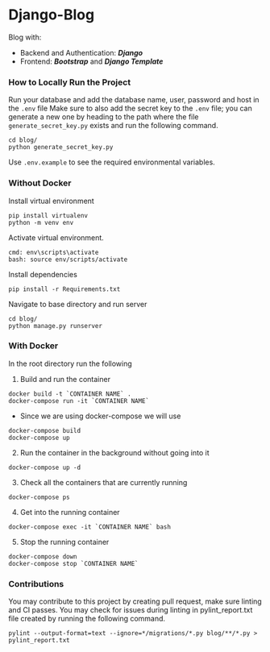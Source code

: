 # Django-Blog

Blog with:

- Backend and Authentication: **_Django_**
- Frontend: **_Bootstrap_** and **_Django Template_**

### How to Locally Run the Project

Run your database and add the database name, user, password and host in the `.env` file
Make sure to also add the secret key to the `.env` file; you can generate a new one by heading to the path where the file `generate_secret_key.py` exists and run the following command.

```
cd blog/
python generate_secret_key.py
```

Use `.env.example` to see the required environmental variables.

### Without Docker

Install virtual environment

```
pip install virtualenv
python -m venv env
```

Activate virtual environment.

```
cmd: env\scripts\activate
bash: source env/scripts/activate
```

Install dependencies

```
pip install -r Requirements.txt
```

Navigate to base directory and run server

```
cd blog/
python manage.py runserver
```

### With Docker

In the root directory run the following

1. Build and run the container

```
docker build -t `CONTAINER NAME` .
docker-compose run -it `CONTAINER NAME`
```

- Since we are using docker-compose we will use

```
docker-compose build
docker-compose up
```

2. Run the container in the background without going into it

```
docker-compose up -d
```

3. Check all the containers that are currently running

```
docker-compose ps
```

4. Get into the running container

```
docker-compose exec -it `CONTAINER NAME` bash
```

5. Stop the running container

```
docker-compose down
docker-compose stop `CONTAINER NAME`
```

### Contributions

You may contribute to this project by creating pull request, make sure linting and CI passes. You may check for issues during linting in pylint_report.txt file created by running the following command.

```
pylint --output-format=text --ignore=*/migrations/*.py blog/**/*.py > pylint_report.txt
```
